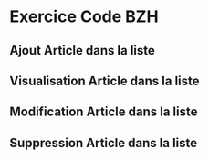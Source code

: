# Exercice Code BZH

## Ajout Article dans la liste



## Visualisation Article dans la liste

## Modification Article dans la liste

## Suppression Article dans la liste
